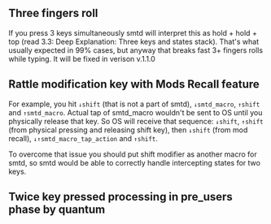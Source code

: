 ## Three fingers roll

If you press 3 keys simultaneously smtd will interpret this as hold + hold + top (read 3.3: Deep Explanation: Three keys and states stack). That's what usually expected in 99% cases, but anyway that breaks fast 3+ fingers rolls while typing. It will be fixed in verison v.1.1.0


## Rattle modification key with Mods Recall feature

For example, you hit `↓shift` (that is not a part of smtd), `↓smtd_macro`, `↑shift` and `↑smtd_macro`. Actual tap of smtd_macro wouldn't be sent to OS until you physically release that key. So OS will receive that sequence: `↓shift`, `↑shift` (from physical pressing and releasing shift key), then `↓shift` (from mod recall), `↓↑smtd_macro_tap_action` and `↑shift`.

To overcome that issue you should put shift modifier as another macro for smtd, so smtd would be able to correctly handle intercepting states for two keys.


## Twice key pressed processing in pre_users phase by quantum